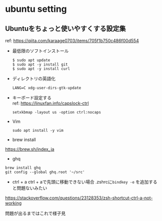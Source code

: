 # ubuntu setting

## Ubuntuをちょっと使いやすくする設定集
ref: https://qiita.com/karaage0703/items/705f1b750c486f00d554

- 最低限のソフトインストール
  ```
  $ sudo apt update
  $ sudo apt -y install git
  $ sudo apt -y install curl
  ```
- ディレクトリの英語化
  ```
  LANG=C xdg-user-dirs-gtk-update
  ```
- キーボード設定する<br>
  ref: https://linuxfan.info/capslock-ctrl

  ```
  setxkbmap -layout us -option ctrl:nocaps
  ```

- Vim
  ```
  sudo apt install -y vim
  ```
  
- brew install

https://brew.sh/index_ja

- ghq

```
brew install ghq
git config --global ghq.root '~/src'
```

- ctrl + a
 ctrl + aで先頭に移動できない場合
 .zshrcに`bindkey -e` を追加すると問題ないみたい
 
 https://stackoverflow.com/questions/23128353/zsh-shortcut-ctrl-a-not-working
 
 問題が出るまではこれで様子見
